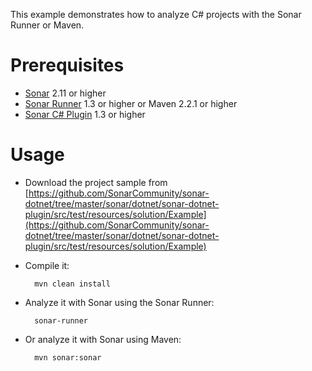 This example demonstrates how to analyze C# projects with the Sonar Runner or Maven.

Prerequisites
=============
* [Sonar](http://www.sonarsource.org/downloads/) 2.11 or higher
* [Sonar Runner](http://docs.codehaus.org/x/N4KxDQ) 1.3 or higher or Maven 2.2.1 or higher
* [Sonar C# Plugin](http://docs.codehaus.org/x/YID_Cw) 1.3 or higher

Usage
=====
* Download the project sample from [https://github.com/SonarCommunity/sonar-dotnet/tree/master/sonar/dotnet/sonar-dotnet-plugin/src/test/resources/solution/Example](https://github.com/SonarCommunity/sonar-dotnet/tree/master/sonar/dotnet/sonar-dotnet-plugin/src/test/resources/solution/Example)
* Compile it:

        mvn clean install

* Analyze it with Sonar using the Sonar Runner:

        sonar-runner

* Or analyze it with Sonar using Maven:

        mvn sonar:sonar
